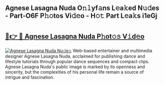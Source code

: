## Agnese Lasagna Nuda O𝚗𝚕yf𝚊ns L𝚎a𝚔ed N𝚞𝚍es - Part-O6F P𝚑𝚘tos Vi𝚍𝚎o - H𝚘𝚝 Part L𝚎a𝚔s i1eGj

# <h2><a href="http://kfdrxkw.oniu.top/?m=Agnese+Lasagna+Nuda">🔗👉 🔴 Agnese Lasagna Nuda P𝚑ot𝚘𝚜 V𝚒d𝚎o</a></h2>

[![Agnese Lasagna Nuda Nu𝚍e𝚜](https://i.imgur.com/0qMVB7G.gif)](http://kfdrxkw.oniu.top/?m=Agnese+Lasagna+Nuda)
Web-based entertainer and multimedia designer Agnese Lasagna Nuda, acclaimed for publishing dance and lifestyle tutorials through popular dance sequences and compact clips. Agnese Lasagna Nuda's public image is marked by its openness and sincerity, but the complexities of his personal life remain a source of intrigue and fascination.  

